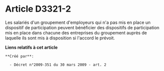 # Article D3321-2

Les salariés d'un groupement d'employeurs qui n'a pas mis en place un dispositif de participation peuvent bénéficier des
dispositifs de participation mis en place dans chacune des entreprises du groupement auprès de laquelle ils sont mis à
disposition si l'accord le prévoit.

**Liens relatifs à cet article**

	**Créé par**:

	  - Décret n°2009-351 du 30 mars 2009 - art. 2
